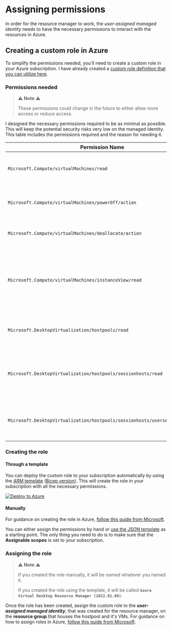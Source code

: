# Assigning permissions

In order for the resource manager to work, the _user-assigned managed identity_ needs to have the necessary permissions to interact with the resources in Azure.

## Creating a custom role in Azure

To simplify the permissions needed, you'll need to create a custom role in your Azure subscription. I have already created a [custom role definition that you can utilize here](../azure/custom-roles/AVD-Resource-Manager.json).

### Permissions needed

> ⚠️ **Note** ⚠️
>  
> These permissions could change in the future to either allow more access or reduce access.

I designed the necessary permissions required to be as minimal as possible. This will keep the potential security risks very low on the managed identity. This table includes the permissions required and the reason for needing it.

| Permission Name | Reason |
| --- | --- |
| `Microsoft.Compute/virtualMachines/read` | To view basic details about the VM. |
| `Microsoft.Compute/virtualMachines/powerOff/action` | To initiate a power-off request to the VM. |
| `Microsoft.Compute/virtualMachines/deallocate/action` | To deallocate the VM's resources. |
| `Microsoft.Compute/virtualMachines/instanceView/read` | To view extra details about the VM (Primarily for getting the status of the VM). |
| `Microsoft.DesktopVirtualization/hostpools/read` | To view basic details about the hostpool. |
| `Microsoft.DesktopVirtualization/hostpools/sessionhosts/read` | To view details of the session hosts registered to the hostpool. |
| `Microsoft.DesktopVirtualization/hostpools/sessionhosts/usersessions/read` | To view active sessions on a session host. |

### Creating the role

#### Through a template

You can deploy the custom role to your subscription automatically by using the [ARM template](../azure/templates/create-custom-role.json) ([Bicep version](../azure/templates/create-custom-role.bicep)). This will create the role in your subscription with all the necessary permissions.

[![Deploy to Azure](https://aka.ms/deploytoazurebutton)](https://portal.azure.com/#create/Microsoft.Template/uri/https%3A%2F%2Fraw.githubusercontent.com%2FSmalls1652%2FSmallsOnline.AVD.ResourceManager%2Fmain%2Fazure%2Ftemplates%2Fcreate-custom-role.json)

#### Manually

For guidance on creating the role in Azure, [follow this guide from Microsoft](https://docs.microsoft.com/en-us/azure/role-based-access-control/custom-roles-portal).

You can either assign the permissions by hand or [use the JSON template](../azure/custom-roles/AVD-Resource-Manager.json) as a starting point. The only thing you need to do is to make sure that the **Assignable scopes** is set to your subscription.

### Assigning the role

> ⚠️ **Note** ⚠️
>  
> If you created the role manually, it will be named whatever you named it.
>  
> If you created the role using the template, it will be called **`Azure Virtual Desktop Resource Manager (2022.01.00)`**.

Once the role has been created, assign the custom role to the _**user-assigned managed identity**_, that was created for the resource manager, on the **resource group** that houses the hostpool and it's VMs. For guidance on how to assign roles in Azure, [follow this guide from Microsoft](https://docs.microsoft.com/en-us/azure/role-based-access-control/role-assignments-portal).
